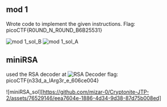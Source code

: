 ## mod 1
Wrote code to implement the given instructions. Flag: picoCTF{R0UND_N_R0UND_B6B25531}

![mod 1_sol_B](https://github.com/mizar-0/Cryptonite-JTP-2/assets/76529146/c7ab72f3-2218-45db-bb03-a9fed6d6e398)
![mod 1_sol_A](https://github.com/mizar-0/Cryptonite-JTP-2/assets/76529146/f05ddad5-b21d-4808-99e3-2166f6ccfa90)

## miniRSA
used the RSA decoder at ![RSA Decoder](decode.fr/rsa-cipher)
flag: picoCTF{n33d_a_lArg3r_e_606ce004}

![miniRSA_sol][https://github.com/mizar-0/Cryptonite-JTP-2/assets/76529146/eea7604e-1886-4d34-9d38-87d75b008ed]


